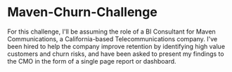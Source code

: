 # Maven-Churn-Challenge
For this challenge, I'll be assuming the role of a BI Consultant for Maven Communications, a California-based Telecommunications company.  I've been hired to help the company improve retention by identifying high value customers and churn risks, and have been asked to present my findings to the CMO in the form of a single page report or dashboard.
